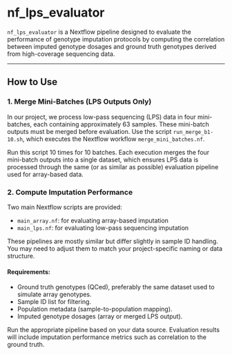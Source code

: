 # nf\_lps\_evaluator

`nf_lps_evaluator` is a Nextflow pipeline designed to evaluate the performance of genotype imputation protocols by computing the correlation between imputed genotype dosages and ground truth genotypes derived from high-coverage sequencing data.

---

## How to Use

### 1. Merge Mini-Batches (LPS Outputs Only)

In our project, we process low-pass sequencing (LPS) data in four mini-batches, each containing approximately 63 samples. These mini-batch outputs must be merged before evaluation.
Use the script `run_merge_b1-10.sh`, which executes the Nextflow workflow `merge_mini_batches.nf`.

Run this script 10 times for 10 batches. Each execution merges the four mini-batch outputs into a single dataset, which ensures LPS data is processed through the same (or as similar as possible) evaluation pipeline used for array-based data.

### 2. Compute Imputation Performance

Two main Nextflow scripts are provided:

* `main_array.nf`: for evaluating array-based imputation
* `main_lps.nf`: for evaluating low-pass sequencing imputation

These pipelines are mostly similar but differ slightly in sample ID handling. You may need to adjust them to match your project-specific naming or data structure.

#### Requirements:

* Ground truth genotypes (QCed), preferably the same dataset used to simulate array genotypes.
* Sample ID list for filtering.
* Population metadata (sample-to-population mapping).
* Imputed genotype dosages (array or merged LPS output).

Run the appropriate pipeline based on your data source. Evaluation results will include imputation performance metrics such as correlation to the ground truth.

